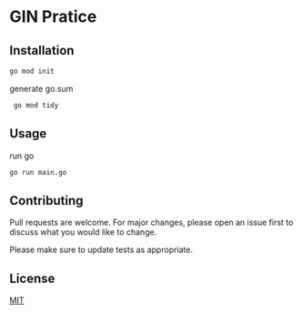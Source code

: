 # GIN Pratice

  

## Installation

```bash
go mod init
```

generate go.sum 
```bash
 go mod tidy
```

## Usage

run go 
```bash
go run main.go
```



## Contributing

Pull requests are welcome. For major changes, please open an issue first
to discuss what you would like to change.

Please make sure to update tests as appropriate.

## License

[MIT](https://choosealicense.com/licenses/mit/)
